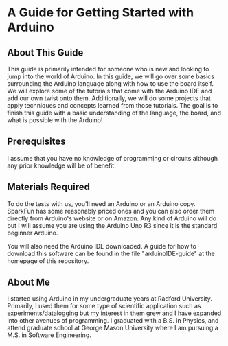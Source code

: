 # A Guide for Getting Started with Arduino #

## About This Guide ##
This guide is primarily intended for someone who is new and looking to jump into the world of Arduino. In this guide, we will go over some basics surrounding the Arduino language along with how to use the board itself. We will explore some of the tutorials that come with the Arduino IDE and add our own twist onto them. Additionally, we will do some projects that apply techniques and concepts learned from those tutorials. The goal is to finish this guide with a basic understanding of the language, the board, and what is possible with the Arduino!

## Prerequisites ##
I assume that you have no knowledge of programming or circuits although any prior knowledge will be of benefit.

## Materials Required ##
To do the tests with us, you'll need an Arduino or an Arduino copy. SparkFun has some reasonably priced ones and you can also order them directly from Arduino's website or on Amazon. Any kind of Arduino will do but I will assume you are using the Arduino Uno R3 since it is the standard beginner Arduino.

You will also need the Arduino IDE downloaded.  A guide for how to download this software can be found in the file "arduinoIDE-guide" at the homepage of this repository.

## About Me ##
I started using Arduino in my undergraduate years at Radford University. Primarily, I used them for some type of scientific application such as experiments/datalogging but my interest in them grew and I have expanded into other avenues of programming. I graduated with a B.S. in Physics, and attend graduate school at George Mason University where I am pursuing a M.S. in Software Engineering.
